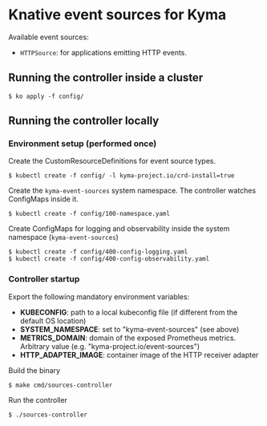 # Knative event sources for Kyma

Available event sources:

* `HTTPSource`: for applications emitting HTTP events.

## Running the controller inside a cluster

```console
$ ko apply -f config/
```

## Running the controller locally

### Environment setup (performed once)

Create the CustomResourceDefinitions for event source types.

```console
$ kubectl create -f config/ -l kyma-project.io/crd-install=true
```

Create the `kyma-event-sources` system namespace. The controller watches ConfigMaps inside it.

```console
$ kubectl create -f config/100-namespace.yaml
```

Create ConfigMaps for logging and observability inside the system namespace (`kyma-event-sources`)

```console
$ kubectl create -f config/400-config-logging.yaml
$ kubectl create -f config/400-config-observability.yaml
```

### Controller startup

Export the following mandatory environment variables:

* **KUBECONFIG**: path to a local kubeconfig file (if different from the default OS location)
* **SYSTEM_NAMESPACE**: set to "kyma-event-sources" (see above)
* **METRICS_DOMAIN**: domain of the exposed Prometheus metrics. Arbitrary value (e.g. "kyma-project.io/event-sources")
* **HTTP_ADAPTER_IMAGE**: container image of the HTTP receiver adapter

Build the binary

```console
$ make cmd/sources-controller
```

Run the controller

```console
$ ./sources-controller
```

